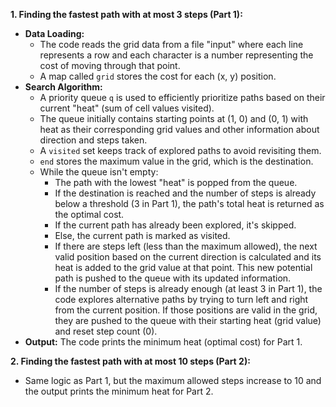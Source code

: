 **1. Finding the fastest path with at most 3 steps (Part 1):**

- **Data Loading:**
  - The code reads the grid data from a file "input" where each line represents a row and each character is a number representing the cost of moving through that point.
  - A map called `grid` stores the cost for each (x, y) position.
- **Search Algorithm:**
  - A priority queue `q` is used to efficiently prioritize paths based on their current "heat" (sum of cell values visited).
  - The queue initially contains starting points at (1, 0) and (0, 1) with heat as their corresponding grid values and other information about direction and steps taken.
  - A `visited` set keeps track of explored paths to avoid revisiting them.
  - `end` stores the maximum value in the grid, which is the destination.
  - While the queue isn't empty:
    - The path with the lowest "heat" is popped from the queue.
    - If the destination is reached and the number of steps is already below a threshold (3 in Part 1), the path's total heat is returned as the optimal cost.
    - If the current path has already been explored, it's skipped.
    - Else, the current path is marked as visited.
    - If there are steps left (less than the maximum allowed), the next valid position based on the current direction is calculated and its heat is added to the grid value at that point. This new potential path is pushed to the queue with its updated information.
    - If the number of steps is already enough (at least 3 in Part 1), the code explores alternative paths by trying to turn left and right from the current position. If those positions are valid in the grid, they are pushed to the queue with their starting heat (grid value) and reset step count (0).
- **Output:** The code prints the minimum heat (optimal cost) for Part 1.

**2. Finding the fastest path with at most 10 steps (Part 2):**

- Same logic as Part 1, but the maximum allowed steps increase to 10 and the output prints the minimum heat for Part 2.

